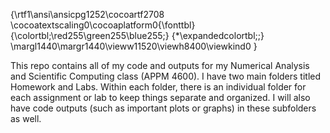 {\rtf1\ansi\ansicpg1252\cocoartf2708
\cocoatextscaling0\cocoaplatform0{\fonttbl}
{\colortbl;\red255\green255\blue255;}
{\*\expandedcolortbl;;}
\margl1440\margr1440\vieww11520\viewh8400\viewkind0
}

This repo contains all of my code and outputs for my Numerical Analysis and Scientific Computing class (APPM 4600). I have two main folders titled Homework and Labs. Within each folder, there is an individual folder for each assignment or lab to keep things separate and organized. I will also have code outputs (such as important plots or graphs) in these subfolders as well.
